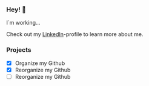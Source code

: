 ### Hey! :vulcan_salute:

I´m working...

Check out my [LinkedIn](https://www.linkedin.com/in/practiz/)-profile to learn more about me.

### Projects

- [x] Organize my Github
- [x] Reorganize my Github
- [ ] Reorganize my Github
